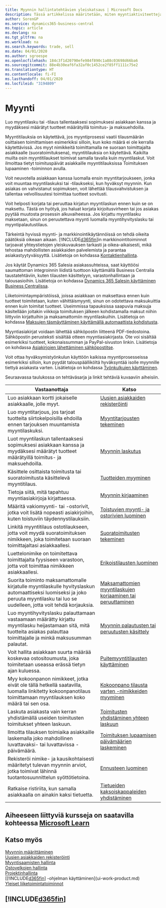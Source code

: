 ```yaml
---
title: Myynnin hallintatehtävien yleiskatsaus | Microsoft Docs
description: Tässä artikkelissa määritetään, miten myyntiaktiviteetteja hallitaan.
author: SorenGP
ms.service: dynamics365-business-central
ms.topic: article
ms.devlang: na
ms.tgt_pltfrm: na
ms.workload: na
ms.search.keywords: trade, sell
ms.date: 04/01/2020
ms.author: sgroespe
ms.openlocfilehash: 184c3f1d20790efe984f890c1a88c03698d66ba6
ms.sourcegitcommit: 88e4b30eaf6fa32af0c1452ce2f85ff1111c75e2
ms.translationtype: HT
ms.contentlocale: fi-FI
ms.lasthandoff: 04/01/2020
ms.locfileid: "3194809"
---
```

# <a name="sales"></a>Myynti
Luo myyntilasku tai -tilaus tallentaaksesi sopimuksesi asiakkaan kanssa ja myydäksesi määrätyt tuotteet määrätyillä toimitus- ja maksuehdoilla.

Myyntitilauksia on käytettävä, jos myyntiprosessi vaatii tilausmäärän osittaisen toimittamisen esimerkiksi silloin, kun koko määrä ei ole kerralla käytettävissä. Jos myyt nimikkeitä toimittamalla ne suoraan toimittajalta asiakkaalle (suoratoimituksena), myyntitilauksia on käytettävä. Kaikilta muilta osin myyntitilaukset toimivat samalla tavalla kuin myyntilaskut. Voit ilmoittaa tietyt toimituspäivät asiakkaille myyntitilauksissa Toimituksen lupaaminen -toiminnon avulla.  

Voit neuvotella asiakkaan kanssa luomalla ensin myyntitarjoukseen, jonka voit muuntaa myyntilaskuksi tai -tilaukseksi, kun hyväksyt myynnin. Kun asiakas on vahvistanut sopimuksen, voit lähettää tilausvahvistuksen ja tallentaa velvollisuutesi toimittaa tuotteet sovitusti.

Voit helposti korjata tai peruuttaa kirjatun myyntilaskun ennen kuin se on maksettu. Tästä on hyötyä, jos haluat korjata kirjoitusvirheen tai jos asiakas pyytää muutosta prosessin alkuvaiheessa. Jos kirjattu myyntilasku maksetaan, sinun on peruutettava myynti luomalla myyntihyvityslasku tai myyntipalautustilaus.

Tärkeintä hyvissä myynti- ja markkinointikäytännöissä on tehdä oikeita päätöksiä oikeaan aikaan. [!INCLUDE[d365fin](includes/d365fin_md.md)]in markkinointitoiminnot tarjoavat yhteystietojen yleiskuvauksen tarkasti ja oikea-aikaisesti, mikä tehostaa mahdollisten asiakkaiden palvelemista ja parantaa asiakastyytyväisyyttä. Lisätietoja on kohdassa [Kontaktienhallinta](marketing-relationship-management.md).

Jos käytät Dynamics 365 Salesia asiakassuhteissa, saat käyttöösi saumattoman integroinnin liidistä tuottoon käyttämällä Business Centralia taustatehtäviin, kuten tilausten käsittelyyn, varastonhallintaan ja talousasioihin. Lisätietoja on kohdassa [Dynamics 365 Salesin käyttäminen Business Centralissa](marketing-integrate-dynamicscrm.md).

Liiketoimintaympäristöissä, joissa asiakkaan on maksettava ennen kuin tuotteet toimitetaan, kuten vähittäismyynti, sinun on odotettava maksukuittia ennen kuin toimitat tuotteet. Useimmissa tapauksissa saapuvia maksuja käsitellään joitakin viikkoja toimituksen jälkeen kohdistamalla maksut niihin liittyviin kirjattuihin ja maksamattomiin myyntilaskuihin. Lisätietoja on kohdassa [Maksujen täsmäyttäminen käyttämällä automaattista kohdistusta](receivables-how-reconcile-payments-auto-application.md).

Myyntiasiakirjat voidaan lähettää sähköpostin liitteenä PDF-tiedostoina. Sähköpostin perusteksti sisältää otteen myyntiasiakirjasta. Ote voi sisältää esimerkiksi tuotteet, kokonaissumman ja PayPal-sivuston linkin. Lisätietoja on kohdassa [Asiakirjojen lähettäminen sähköpostitse](ui-how-send-documents-email.md).

Voit ottaa hyväksymistyönkulun käyttöön kaikissa myyntiprosesseissa esimerkiksi silloin, kun pyydät talouspäälliköltä hyväksyntää isolle myynnille tiettyä asiakasta varten. Lisätietoja on kohdassa [Työnkulkujen käyttäminen](across-use-workflows.md).

Seuraavassa taulukossa on tehtäväsarja ja linkit tehtäviä kuvaaviin aiheisiin.

| Vastaanottaja | Katso |
| --- | --- |
|Luo asiakkaan kortti jokaiselle asiakkaalle, jolle myyt.|[Uusien asiakkaiden rekisteröinti](sales-how-register-new-customers.md)|
| Luo myyntitarjous, jos tarjoat tuotteita siirtokelpoisilla ehdoilla ennen tarjouksen muuntamista myyntilaskuksi. |[Myyntitarjousten tekeminen](sales-how-make-offers.md) |
| Luot myyntilaskun tallentaaksesi sopimuksesi asiakkaan kanssa ja myydäksesi määrätyt tuotteet määrätyillä toimitus- ja maksuehdoilla. |[Myynnin laskutus](sales-how-invoice-sales.md) |
| Käsittele osittaista toimitusta tai suoratoimitusta käsittelevä myyntitilaus. |[Tuotteiden myyminen](sales-how-sell-products.md) |
|Tietoja siitä, mitä tapahtuu myyntiasiakirjoja kirjattaessa.|[Myynnin kirjaaminen](ui-post-sales.md)|
|Määritä vakiomyynti- tai -ostorivit, jotka voit lisätä nopeasti asiakirjoihin, kuten toistuviin täydennystilauksiin.|[Toistuvien myynti- ja ostorivien luominen](sales-how-work-standard-lines.md)|  
| Linkitä myyntitilaus ostotilaukseen, jotta voit myydä suoratoimituksen nimikkeen, joka toimitetaan suoraan toimittajaltasi asiakkaallesi. |[Suoratoimitusten tekeminen](sales-how-drop-shipment.md) |
|Luettelonimike on toimitettava toimittajalta fyysiseen varastoon, jotta voit toimittaa nimikkeen asiakkaallesi.|[Erikoistilausten luominen](sales-how-to-create-special-orders.md)|
| Suorita toiminto maksamattomalle kirjatulle myyntilaskulle hyvityslaskun automaattiseksi luomiseksi ja joko peruuta myyntilasku tai luo se uudelleen, jotta voit tehdä korjauksia. |[Maksamattomien myyntilaskujen korjaaminen tai peruuttaminen](sales-how-correct-cancel-sales-invoice.md) |
| Luo myyntihyvityslasku palauttamaan vastaamaan määrätty kirjattu myyntilasku heijastamaan sitä, mitä tuotteita asiakas palauttaa toimittajalle ja minkä maksusumman palautat. |[Myynnin palautusten tai peruutusten käsittely](sales-how-process-sales-returns-cancellations.md) |
|Voit hallita asiakkaan suurta määrää koskevaa ostositoumusta, joka toimitetaan useassa erässä tietyn ajan kuluessa.|[Puitemyyntitilausten käyttäminen](sales-how-to-create-blanket-sales-orders.md)|
|Myy kokoonpanon nimikkeet, jotka eivät ole tällä hetkellä saatavilla, luomalla linkitetty kokoonpanotilaus toimittamaan myyntilauksen koko määrä tai sen osa.|[Kokoonpano tilausta varten -nimikkeiden myyminen](assembly-how-to-sell-items-assembled-to-order.md)|
|Laskuta asiakasta vain kerran yhdistämällä useiden toimitusten toimitukset yhteen laskuun.|[Toimitusten yhdistäminen yhteen laskuun](sales-how-to-combine-shipments-on-a-single-invoice.md)|
|Ilmoitta tilauksen toimiaika asiakkaille laskemalla joko mahdollinen luvattavaksi- tai luvattavissa -päivämäärä.|[Toimituksen lupaamisen päivämäärien laskeminen](sales-how-to-calculate-order-promising-dates.md)|
|Rekisteröi nimike- ja kausikohtaisesti määritetyt tulevan myynnin arviot, jotka toimivat lähinnä tuotantosuunnittelun syöttötietoina.|[Ennusteen luominen](production-how-to-create-a-forecast.md)|
|Ratkaise ristiriita, kun samalla asiakkaalla on ainakin kaksi tietuetta.|[Tietueiden kaksoiskappaleiden yhdistäminen](sales-how-merge-duplicate-records.md)|

## <a name="see-related-training-at-microsoft-learn"></a>Aiheeseen liittyviä kursseja on saatavilla kohteessa [Microsoft Learn](/learn/paths/sell-items-services-dynamics-365-business-central/)

## <a name="see-also"></a>Katso myös
[Myynnin määrittäminen](sales-setup-sales.md)  
[Uusien asiakkaiden rekisteröinti](sales-how-register-new-customers.md)  
[Myyntisaamisten hallinta](receivables-manage-receivables.md)  
[Ostovelkojen hallinta](payables-manage-payables.md)  
[Projektinhallinta](projects-manage-projects.md)    
[[!INCLUDE[d365fin](includes/d365fin_md.md)] -ohjelman käyttäminen](ui-work-product.md)  
[Yleiset liiketoimintatoiminnot](ui-across-business-areas.md)

## [!INCLUDE[d365fin](includes/free_trial_md.md)]  
